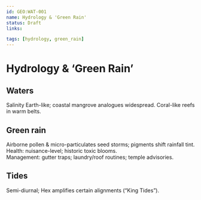 ```yaml
---
id: GEO:WAT-001
name: Hydrology & 'Green Rain'
status: Draft
links:

tags: [hydrology, green_rain]
---
```


# Hydrology & ‘Green Rain’

## Waters
Salinity Earth-like; coastal mangrove analogues widespread. Coral-like reefs in warm belts.

## Green rain
Airborne pollen & micro-particulates seed storms; pigments shift rainfall tint.  
Health: nuisance-level; historic toxic blooms.  
Management: gutter traps; laundry/roof routines; temple advisories.

## Tides
Semi-diurnal; Hex amplifies certain alignments (“King Tides”).